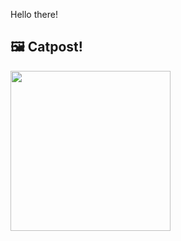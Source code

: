 Hello there!



## 🖼️ Catpost!

<sub>
    <img src="https://cdn2.thecatapi.com/images/amk.jpg" height="256">
</sub>

